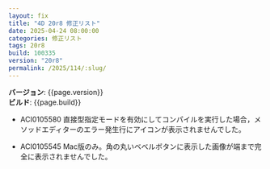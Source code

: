 ```yaml
---
layout: fix
title: "4D 20r8 修正リスト"
date: 2025-04-24 08:00:00
categories: 修正リスト
tags: 20r8
build: 100335
version: "20r8"
permalink: /2025/114/:slug/
---
```


**バージョン**: {{page.version}}  
**ビルド**: {{page.build}} 

* ACI0105580 直接型指定モードを有効にしてコンパイルを実行した場合，メソッドエディターのエラー発生行にアイコンが表示されませんでした。

* ACI0105545 Mac版のみ。角の丸いベベルボタンに表示した画像が端まで完全に表示されませんでした。
